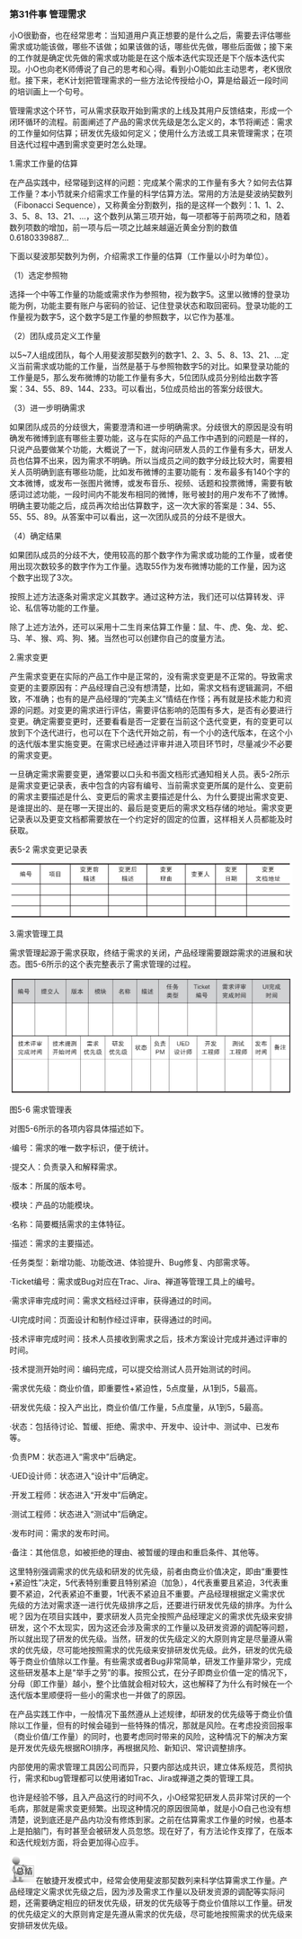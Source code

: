 ### 第31件事 管理需求

小O很勤奋，也在经常思考：当知道用户真正想要的是什么之后，需要去评估哪些需求或功能该做，哪些不该做；如果该做的话，哪些优先做，哪些后面做；接下来的工作就是确定优先做的需求或功能是在这个版本迭代实现还是下个版本迭代实现。小O也向老K师傅说了自己的思考和心得。看到小O能如此主动思考，老K很欣慰。接下来，老K计划把管理需求的一些方法论传授给小O，算是给最近一段时间的培训画上一个句号。

管理需求这个环节，可从需求获取开始到需求的上线及其用户反馈结束，形成一个闭环循环的流程。前面阐述了产品的需求优先级是怎么定义的，本节将阐述：需求的工作量如何估算；研发优先级如何定义；使用什么方法或工具来管理需求；在项目迭代过程中遇到需求变更时怎么处理。

1.需求工作量的估算

在产品实践中，经常碰到这样的问题：完成某个需求的工作量有多大？如何去估算工作量？本小节就来介绍需求工作量的科学估算方法。常用的方法是斐波纳契数列（Fibonacci Sequence），又称黄金分割数列，指的是这样一个数列：1、1、2、3、5、8、13、21、…，这个数列从第三项开始，每一项都等于前两项之和，随着数列项数的增加，前一项与后一项之比越来越逼近黄金分割的数值0.6180339887…

下面以斐波那契数列为例，介绍需求工作量的估算（工作量以小时为单位）。

（1）选定参照物

选择一个中等工作量的功能或需求作为参照物，视为数字5。这里以微博的登录功能为例，功能主要有账户与密码的验证、记住登录状态和取回密码。登录功能的工作量视为数字5，这个数字5是工作量的参照数字，以它作为基准。

（2）团队成员定义工作量

以5~7人组成团队，每个人用斐波那契数列的数字1、2、3、5、8、13、21、…定义当前需求或功能的工作量，当然是基于与参照物数字5的对比。如果登录功能的工作量是5，那么发布微博的功能工作量有多大，5位团队成员分别给出数字答案：34、55、89、144、233。可以看出，5位成员给出的答案分歧很大。

（3）进一步明确需求

如果团队成员的分歧很大，需要澄清和进一步明确需求。分歧很大的原因是没有明确发布微博到底有哪些主要功能，这与在实际的产品工作中遇到的问题是一样的，只说产品要做某个功能，大概说了一下，就询问研发人员的工作量有多大，研发人员也估算不出来，因为需求不明确。所以当成员之间的数字分歧比较大时，需要相关人员明确到底有哪些功能，比如发布微博的主要功能有：发布最多有140个字的文本微博，或发布一张图片微博，或发布音乐、视频、话题和投票微博，需要有敏感词过滤功能，一段时间内不能发布相同的微博，账号被封的用户发布不了微博。明确主要功能之后，成员再次给出估算数字，这一次大家的答案是：34、55、55、55、89。从答案中可以看出，这一次团队成员的分歧不是很大。

（4）确定结果

如果团队成员的分歧不大，使用较高的那个数字作为需求或功能的工作量，或者使用出现次数较多的数字作为工作量。选取55作为发布微博功能的工作量，因为这个数字出现了3次。

按照上述方法逐条对需求定义其数字。通过这种方法，我们还可以估算转发、评论、私信等功能的工作量。

除了上述方法外，还可以采用十二生肖来估算工作量：鼠、牛、虎、兔、龙、蛇、马、羊、猴、鸡、狗、猪。当然也可以创建你自己的度量方法。

2.需求变更

产生需求变更在实际的产品工作中是正常的，没有需求变更是不正常的。导致需求变更的主要原因有：产品经理自己没有想清楚，比如，需求文档有逻辑漏洞，不细致，不准确；也有的是产品经理的“完美主义”情结在作怪；再有就是技术能力和资源的问题。对变更的需求进行评估，需要评估影响的范围有多大，是否有必要进行变更。确定需要变更时，还要看看是否一定要在当前这个迭代变更，有的变更可以放到下个迭代进行，也可以在下个迭代开始之前，有一个小的迭代版本，在这个小的迭代版本里实施变更。在需求已经通过评审并进入项目环节时，尽量减少不必要的需求变更。

一旦确定需求需要变更，通常要以口头和书面文档形式通知相关人员。表5-2所示是需求变更记录表，表中包含的内容有编号、当前需求变更所属的是什么、变更前的需求主要描述是什么、变更后的需求主要描述是什么、为什么要提出需求变更、是谁提出的、是在哪一天提出的、最后是变更后的需求文档存储的地址。需求变更记录表以及更变文档都需要放在一个约定好的固定的位置，这样相关人员都能及时获取。

表5-2 需求变更记录表

![](images/image01632.jpeg)

3.需求管理工具

需求管理起源于需求获取，终结于需求的关闭，产品经理需要跟踪需求的进展和状态。图5-6所示的这个表完整表示了需求管理的过程。

![](images/image01633.jpeg)

图5-6 需求管理表

对图5-6所示的各项内容具体描述如下。

·编号：需求的唯一数字标识，便于统计。

·提交人：负责录入和解释需求。

·版本：所属的版本号。

·模块：产品的功能模块。

·名称：简要概括需求的主体特征。

·描述：需求的主要描述。

·任务类型：新增功能、功能改进、体验提升、Bug修复、内部需求等。

·Ticket编号：需求或Bug对应在Trac、Jira、禅道等管理工具上的编号。

·需求评审完成时间：需求文档经过评审，获得通过的时间。

·UI完成时间：页面设计和制作经过评审，获得通过的时间。

·技术评审完成时间：技术人员接收到需求之后，技术方案设计完成并通过评审的时间。

·技术提测开始时间：编码完成，可以提交给测试人员开始测试的时间。

·需求优先级：商业价值，即重要性+紧迫性，5点度量，从1到5，5最高。

·研发优先级：投入产出比，商业价值/工作量，5点度量，从1到5，5最高。

·状态：包括待讨论、暂缓、拒绝、需求中、开发中、设计中、测试中、已发布等。

·负责PM：状态进入“需求中”后确定。

·UED设计师：状态进入“设计中”后确定。

·开发工程师：状态进入“开发中”后确定。

·测试工程师：状态进入“测试中”后确定。

·发布时间：需求的发布时间。

·备注：其他信息，如被拒绝的理由、被暂缓的理由和重启条件、其他等。

这里特别强调需求的优先级和研发的优先级，前者由商业价值决定，即由“重要性+紧迫性”决定，5代表特别重要且特别紧迫（加急），4代表重要且紧迫，3代表重要不紧迫，2代表紧迫不重要，1代表不紧迫且不重要。产品经理根据定义需求优先级的方法对需求逐一进行优先级排序之后，还要进行研发优先级的排序。为什么呢？因为在项目实践中，要求研发人员完全按照产品经理定义的需求优先级来安排研发，这个不太现实，因为这还会涉及需求的工作量以及研发资源的调配等问题，所以就出现了研发的优先级。当然，研发的优先级定义的大原则肯定是尽量遵从需求的优先级，尽可能地按照需求的优先级来安排研发优先级。此外，研发的优先级等于商业价值除以工作量。有些需求或者Bug非常简单，研发工作量非常少，完成这些研发基本上是“举手之劳”的事。按照公式，在分子即商业价值一定的情况下，分母（即工作量）越小，整个比值就会相对较大，这也解释了为什么有时候在一个迭代版本里顺便将一些小的需求也一并做了的原因。

在产品实践工作中，一般情况下虽然遵从上述规律，却研发的优先级等于商业价值除以工作量，但有的时候会碰到一些特殊的情况，那就是风险。在考虑投资回报率（商业价值/工作量）的同时，也要考虑同时带来的风险，这种情况下的解决方案是开发优先级先根据ROI排序，再根据风险、新知识、常识调整排序。

内部使用的需求管理工具因公司而异，只要内部达成共识，建立体系规范，贯彻执行，需求和bug管理都可以使用诸如Trac、Jira或禅道之类的管理工具。

也许是经验不够，且入产品这行的时间不久，小O经常犯研发人员非常讨厌的一个毛病，那就是需求变更频繁。出现这种情况的原因很简单，就是小O自己也没有想清楚，说到底还是产品内功没有修炼到家。之前在估算需求工作量的时候，也基本上是拍脑门，有时甚至会被研发人员忽悠。现在好了，有方法论作支撑了，在版本和迭代规划方面，将会更加得心应手。

![](images/image01634.jpeg)在敏捷开发模式中，经常会使用斐波那契数列来科学估算需求工作量。产品经理定义需求优先级之后，因为涉及需求工作量以及研发资源的调配等实际问题，还需要确定相应的研发优先级，研发的优先级等于商业价值除以工作量。研发的优先级定义的大原则肯定是先遵从需求的优先级，尽可能地按照需求的优先级来安排研发优先级。
